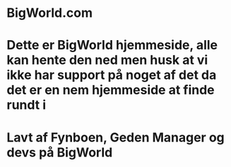 # BigWorld.com



# Dette er BigWorld hjemmeside, alle kan hente den ned men husk at vi ikke har support på noget af det da det er en nem hjemmeside at finde rundt i




# Lavt af Fynboen, Geden Manager og devs på BigWorld